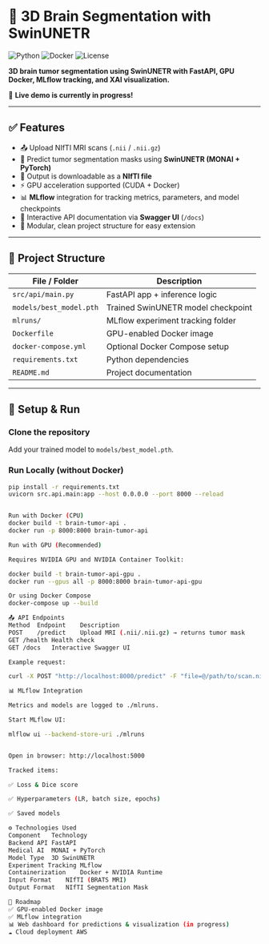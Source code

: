 # 🧠 3D Brain Segmentation with SwinUNETR  
![Python](https://img.shields.io/badge/Python-3.10-blue) ![Docker](https://img.shields.io/badge/Docker-GPU-green) ![License](https://img.shields.io/badge/License-MIT-orange)  

**3D brain tumor segmentation using SwinUNETR with FastAPI, GPU Docker, MLflow tracking, and XAI visualization.**  

🚧 **Live demo is currently in progress!**

---

## ✅ Features

- 📤 Upload NIfTI MRI scans (`.nii` / `.nii.gz`)  
- 🧠 Predict tumor segmentation masks using **SwinUNETR (MONAI + PyTorch)**  
- 📁 Output is downloadable as a **NIfTI file**  
- ⚡ GPU acceleration supported (CUDA + Docker)  
- 📊 **MLflow** integration for tracking metrics, parameters, and model checkpoints  
- 📝 Interactive API documentation via **Swagger UI** (`/docs`)  
- 🧱 Modular, clean project structure for easy extension  

---

## 📁 Project Structure

| File / Folder | Description |
|---------------|-------------|
| `src/api/main.py` | FastAPI app + inference logic |
| `models/best_model.pth` | Trained SwinUNETR model checkpoint |
| `mlruns/` | MLflow experiment tracking folder |
| `Dockerfile` | GPU-enabled Docker image |
| `docker-compose.yml` | Optional Docker Compose setup |
| `requirements.txt` | Python dependencies |
| `README.md` | Project documentation |

---

## 🚀 Setup & Run

### Clone the repository  
Add your trained model to `models/best_model.pth`.

### Run Locally (without Docker)
```bash
pip install -r requirements.txt
uvicorn src.api.main:app --host 0.0.0.0 --port 8000 --reload


Run with Docker (CPU)
docker build -t brain-tumor-api .
docker run -p 8000:8000 brain-tumor-api

Run with GPU (Recommended)

Requires NVIDIA GPU and NVIDIA Container Toolkit:

docker build -t brain-tumor-api-gpu .
docker run --gpus all -p 8000:8000 brain-tumor-api-gpu

Or using Docker Compose
docker-compose up --build

📤 API Endpoints
Method	Endpoint	Description
POST	/predict	Upload MRI (.nii/.nii.gz) → returns tumor mask
GET	/health	Health check
GET	/docs	Interactive Swagger UI

Example request:

curl -X POST "http://localhost:8000/predict" -F "file=@/path/to/scan.nii.gz" --output tumor_mask.nii.gz

📊 MLflow Integration

Metrics and models are logged to ./mlruns.

Start MLflow UI:

mlflow ui --backend-store-uri ./mlruns


Open in browser: http://localhost:5000

Tracked items:

✅ Loss & Dice score

✅ Hyperparameters (LR, batch size, epochs)

✅ Saved models

⚙ Technologies Used
Component	Technology
Backend API	FastAPI
Medical AI	MONAI + PyTorch
Model Type	3D SwinUNETR
Experiment Tracking	MLflow
Containerization	Docker + NVIDIA Runtime
Input Format	NIfTI (BRATS MRI)
Output Format	NIfTI Segmentation Mask

🔄 Roadmap
✅ GPU-enabled Docker image
✅ MLflow integration
📊 Web dashboard for predictions & visualization (in progress)
☁ Cloud deployment AWS
